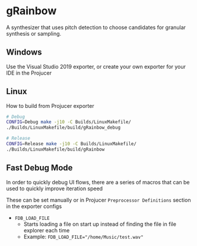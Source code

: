 # gRainbow

A synthesizer that uses pitch detection to choose candidates for granular synthesis or sampling.

## Windows

Use the Visual Studio 2019 exporter, or create your own exporter for your IDE in the Projucer

## Linux

How to build from Projucer exporter

```bash
# Debug
CONFIG=Debug make -j10 -C Builds/LinuxMakefile/
./Builds/LinuxMakefile/build/gRainbow_debug

# Release
CONFIG=Release make -j10 -C Builds/LinuxMakefile/
./Builds/LinuxMakefile/build/gRainbow
```

## Fast Debug Mode

In order to quickly debug UI flows, there are a series of macros that can be used to quickly improve iteration speed

These can be set manually or in Projucer `Preprocessor Definitions` section in the exporter configs

- `FDB_LOAD_FILE`
    - Starts loading a file on start up instead of finding the file in file explorer each time
    - Example: `FDB_LOAD_FILE="/home/Music/test.wav"`
